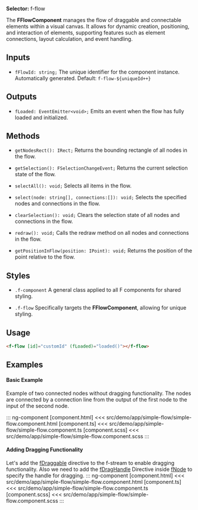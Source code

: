 ﻿**Selector:** f-flow

The **FFlowComponent** manages the flow of draggable and connectable elements within a visual canvas.  It allows for dynamic creation, positioning, and interaction of elements, supporting features such as element connections, layout calculation, and event handling.  

## Inputs

  - `fFlowId: string;` The unique identifier for the component instance. Automatically generated. Default: `f-flow-${uniqueId++}`  

## Outputs

 - `fLoaded: EventEmitter<void>;` Emits an event when the flow has fully loaded and initialized. 

## Methods

 - `getNodesRect(): IRect;` Returns the bounding rectangle of all nodes in the flow.
 
 - `getSelection(): FSelectionChangeEvent;` Returns the current selection state of the flow.
 
 - `selectAll(): void;` Selects all items in the flow.

 - `select(node: string[], connections:[]): void;` Selects the specified nodes and connections in the flow.
 
 - `clearSelection(): void;` Clears the selection state of all nodes and connections in the flow.
 
 - `redraw(): void;` Calls the redraw method on all nodes and connections in the flow.
 
 - `getPositionInFlow(position: IPoint): void;` Returns the position of the point relative to the flow.

## Styles

  - `.f-component` A general class applied to all F components for shared styling.

  - `.f-flow` Specifically targets the **FFlowComponent**, allowing for unique styling.

## Usage

```html
<f-flow [id]="customId" (fLoaded)="loaded()"></f-flow>
```

## Examples

#### Basic Example
  
Example of two connected nodes without dragging functionality. The nodes are connected by a connection line from the output of the first node to the input of the second node.

::: ng-component <simple-flow></simple-flow>
[component.html] <<< src/demo/app/simple-flow/simple-flow.component.html
[component.ts] <<< src/demo/app/simple-flow/simple-flow.component.ts
[component.scss] <<< src/demo/app/simple-flow/simple-flow.component.scss
:::

#### Adding Dragging Functionality

Let's add the [fDraggable](f-draggable-directive) directive to the f-stream to enable dragging functionality. Also we need to add the [fDragHandle](f-drag-handle-directive) Directive inside [fNode](f-node-directive) to specify the handle for dragging.
::: ng-component <draggable-flow></draggable-flow>
[component.html] <<< src/demo/app/simple-flow/simple-flow.component.html
[component.ts] <<< src/demo/app/simple-flow/simple-flow.component.ts
[component.scss] <<< src/demo/app/simple-flow/simple-flow.component.scss
:::
